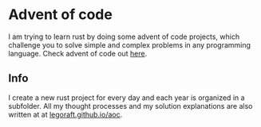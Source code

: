 # Advent of code

I am trying to learn rust by doing some advent of code projects, which challenge you to solve simple and complex problems in any programming language. Check advent of code out [here](https://adventofcode.com).

## Info

I create a new rust project for every day and each year is organized in a subfolder. All my thought processes and my solution explanations are also written at at [legoraft.github.io/aoc](https://legoraft.github.io/aoc).
